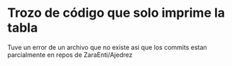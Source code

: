 # Trozo de código que solo imprime la tabla

Tuve un error de un archivo que no existe asi que los commits estan parcialmente en repos de ZaraEnti/Ajedrez
